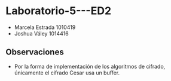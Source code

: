 # Laboratorio-5---ED2

* Marcela Estrada 1010419
* Joshua Váley 1014416

## Observaciones 

* Por la forma de implementación de los algoritmos de cifrado, únicamente el cifrado Cesar usa un buffer. 
